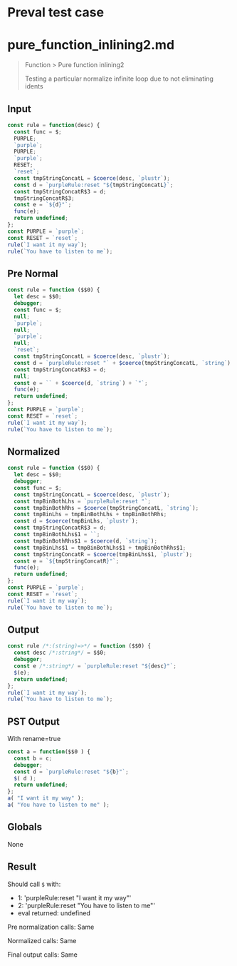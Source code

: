 # Preval test case

# pure_function_inlining2.md

> Function > Pure function inlining2
>
> Testing a particular normalize infinite loop due to not eliminating idents

## Input

`````js filename=intro
const rule = function(desc) {
  const func = $;
  PURPLE;
  `purple`;
  PURPLE;
  `purple`;
  RESET;
  `reset`;
  const tmpStringConcatL = $coerce(desc, `plustr`);
  const d = `purpleRule:reset "${tmpStringConcatL}`;
  const tmpStringConcatR$3 = d;
  tmpStringConcatR$3;
  const e = `${d}"`;
  func(e);
  return undefined;
};
const PURPLE = `purple`;
const RESET = `reset`;
rule(`I want it my way`);
rule(`You have to listen to me`);
`````

## Pre Normal


`````js filename=intro
const rule = function ($$0) {
  let desc = $$0;
  debugger;
  const func = $;
  null;
  `purple`;
  null;
  `purple`;
  null;
  `reset`;
  const tmpStringConcatL = $coerce(desc, `plustr`);
  const d = `purpleRule:reset "` + $coerce(tmpStringConcatL, `string`) + ``;
  const tmpStringConcatR$3 = d;
  null;
  const e = `` + $coerce(d, `string`) + `"`;
  func(e);
  return undefined;
};
const PURPLE = `purple`;
const RESET = `reset`;
rule(`I want it my way`);
rule(`You have to listen to me`);
`````

## Normalized


`````js filename=intro
const rule = function ($$0) {
  let desc = $$0;
  debugger;
  const func = $;
  const tmpStringConcatL = $coerce(desc, `plustr`);
  const tmpBinBothLhs = `purpleRule:reset "`;
  const tmpBinBothRhs = $coerce(tmpStringConcatL, `string`);
  const tmpBinLhs = tmpBinBothLhs + tmpBinBothRhs;
  const d = $coerce(tmpBinLhs, `plustr`);
  const tmpStringConcatR$3 = d;
  const tmpBinBothLhs$1 = ``;
  const tmpBinBothRhs$1 = $coerce(d, `string`);
  const tmpBinLhs$1 = tmpBinBothLhs$1 + tmpBinBothRhs$1;
  const tmpStringConcatR = $coerce(tmpBinLhs$1, `plustr`);
  const e = `${tmpStringConcatR}"`;
  func(e);
  return undefined;
};
const PURPLE = `purple`;
const RESET = `reset`;
rule(`I want it my way`);
rule(`You have to listen to me`);
`````

## Output


`````js filename=intro
const rule /*:(string)=>*/ = function ($$0) {
  const desc /*:string*/ = $$0;
  debugger;
  const e /*:string*/ = `purpleRule:reset "${desc}"`;
  $(e);
  return undefined;
};
rule(`I want it my way`);
rule(`You have to listen to me`);
`````

## PST Output

With rename=true

`````js filename=intro
const a = function($$0 ) {
  const b = c;
  debugger;
  const d = `purpleRule:reset "${b}"`;
  $( d );
  return undefined;
};
a( "I want it my way" );
a( "You have to listen to me" );
`````

## Globals

None

## Result

Should call `$` with:
 - 1: 'purpleRule:reset "I want it my way"'
 - 2: 'purpleRule:reset "You have to listen to me"'
 - eval returned: undefined

Pre normalization calls: Same

Normalized calls: Same

Final output calls: Same
